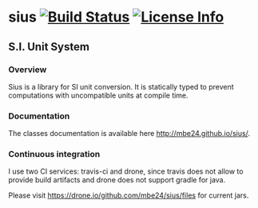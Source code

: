 sius [![Build Status](https://travis-ci.org/mbe24/sius.svg?branch=master)](https://travis-ci.org/mbe24/sius) [![License Info](http://img.shields.io/badge/license-Apache%20License%20v2.0-orange.svg)](https://raw.githubusercontent.com/mbe24/jcurry/master/LICENSE)
====

S.I. Unit System
----------------

### Overview ###

Sius is a library for SI unit conversion. It is statically typed to prevent computations with uncompatible units
at compile time.

### Documentation ###

The classes documentation is available here http://mbe24.github.io/sius/.

### Continuous integration ###

I use two CI services: travis-ci and drone, since travis does not allow to provide build artifacts and drone does not support
gradle for java.

Please visit https://drone.io/github.com/mbe24/sius/files for current jars.
